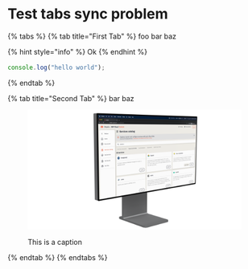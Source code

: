 # Test tabs sync problem

{% tabs %}
{% tab title="First Tab" %}
foo bar baz

{% hint style="info" %}
Ok
{% endhint %}

```typescript
console.log("hello world");
```
{% endtab %}

{% tab title="Second Tab" %}
bar baz

<figure><img src=".gitbook/assets/catalog rotatoed 2.png" alt=""><figcaption><p>This is a caption</p></figcaption></figure>
{% endtab %}
{% endtabs %}
